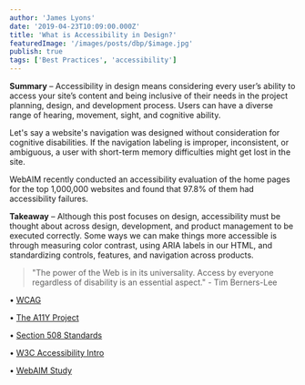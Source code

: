 ```yaml
---
author: 'James Lyons'
date: '2019-04-23T10:09:00.000Z'
title: 'What is Accessibility in Design?'
featuredImage: '/images/posts/dbp/$image.jpg'
publish: true
tags: ['Best Practices', 'accessibility']
---
```


**Summary** – Accessibility in design means considering every user’s ability to access your site’s content and being inclusive of their needs in the project planning, design, and development process. Users can have a diverse range of hearing, movement, sight, and cognitive ability.

Let's say a website's navigation was designed without consideration for cognitive disabilities. If the navigation labeling is improper, inconsistent, or ambiguous, a user with short-term memory difficulties might get lost in the site.

WebAIM recently conducted an accessibility evaluation of the home pages for the top 1,000,000 websites and found that 97.8% of them had accessibility failures.

**Takeaway** – Although this post focuses on design, accessibility must be thought about across design, development, and product management to be executed correctly. Some ways we can make things more accessible is through measuring color contrast, using ARIA labels in our HTML, and standardizing controls, features, and navigation across products.

> "The power of the Web is in its universality. Access by everyone regardless of disability is an essential aspect." - Tim Berners-Lee

• [WCAG](https://www.w3.org/TR/WCAG/)

• [The A11Y Project](https://a11yproject.com/)

• [Section 508 Standards](https://www.access-board.gov/guidelines-and-standards/communications-and-it/about-the-section-508-standards)

• [W3C Accessibility Intro](https://www.w3.org/WAI/fundamentals/accessibility-intro/)

• [WebAIM Study](https://webaim.org/projects/million/)

